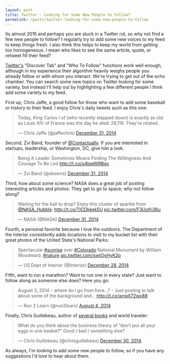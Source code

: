 ```yaml
---
layout: post
title: Twitter - Looking for Some New People to Follow?
permalink: /posts/twitter-looking-for-some-new-people-to-follow
---
```


Its almost 2015 and perhaps you are stuck in a Twitter rut, so why not find a few new people to follow? I regularly try to add some new voices to my feed to keep things fresh. I also think this helps to keep my world from getting too homogeneous. I mean who likes to see the same article, quote, or retweet fill their feed?

[Twitter's](http://twitter.com) "Discover Tab" and "Who To Follow" functions work well enough, although in my experience their algorithm heavily weighs people you already follow or with whom you interact. We're trying to get out of the echo chamber. You can search some new topics on Twitter looking for some variety, but instead I'll help out by highlighting a few different people I think add some variety to my feed. 

First up, Chris Jaffe, a good follow for those who want to add some baseball or history to their feed. I enjoy Chris's daily tweets such as this one:
<blockquote class="twitter-tweet" lang="en"><p>Today, King Carlos I of (who recently stepped down) is exactly as old as Louis XIV of France was the day he died: 28,119. They&#39;re related.</p>&mdash; Chris Jaffe (@jaffechris) <a href="https://twitter.com/jaffechris/status/550300748912001024">December 31, 2014</a></blockquote>
<script async src="//platform.twitter.com/widgets.js" charset="utf-8"></script>

Second, Zvi Band, founder of [@Contactually](http://twitter.com/contactually). If you are interested in startups, leadership, or Washington, DC, give him a look.
<blockquote class="twitter-tweet" lang="en"><p>Being A Leader Sometimes Means Finding The Willingness And Courage To Be Led <a href="http://t.co/o4tqeWRBqc">http://t.co/o4tqeWRBqc</a></p>&mdash; Zvi Band (@skeevis) <a href="https://twitter.com/skeevis/status/550335848290725888">December 31, 2014</a></blockquote>
<script async src="//platform.twitter.com/widgets.js" charset="utf-8"></script>

Third, how about some science? NASA does a great job of posting interesting articles and photos. They get to go to space; why not follow along?
<blockquote class="twitter-tweet" lang="en"><p>Waiting for the ball to drop? Enjoy this cluster of sparkle from <a href="https://twitter.com/NASA_Hubble">@NASA_Hubble</a>: <a href="http://t.co/TICDkkek5U">http://t.co/TICDkkek5U</a> <a href="http://t.co/F3Uofri36u">pic.twitter.com/F3Uofri36u</a></p>&mdash; NASA (@NASA) <a href="https://twitter.com/NASA/status/550335374002630657">December 31, 2014</a></blockquote>
<script async src="//platform.twitter.com/widgets.js" charset="utf-8"></script>

Fourth, a personal favorite because I love the outdoors. The Department of the Interior consistently adds locations to visit to my bucket list with their great photos of the United State's National Parks.
<blockquote class="twitter-tweet" lang="en"><p>Spectacular <a href="https://twitter.com/hashtag/sunrise?src=hash">#sunrise</a> over <a href="https://twitter.com/hashtag/Colorado?src=hash">#Colorado</a> National Monument by William Woodward. <a href="https://twitter.com/hashtag/nature?src=hash">#nature</a> <a href="http://t.co/swtOyHyK2p">pic.twitter.com/swtOyHyK2p</a></p>&mdash; US Dept of Interior (@Interior) <a href="https://twitter.com/Interior/status/548996784388059136">December 28, 2014</a></blockquote>
<script async src="//platform.twitter.com/widgets.js" charset="utf-8"></script>

Fifth, want to run a marathon? Want to run one in every state? Just want to follow along as someone else does? Here you go:
<blockquote class="twitter-tweet" lang="en"><p>August 3, 2014 - where do I go from here…? - Just posting to talk about some of the background and... <a href="http://t.co/wnpX72wx88">http://t.co/wnpX72wx88</a></p>&mdash; Run 2 Learn (@run2learn) <a href="https://twitter.com/run2learn/status/496095933617434626">August 4, 2014</a></blockquote>
<script async src="//platform.twitter.com/widgets.js" charset="utf-8"></script>

Finally, Chris Guillebeau, author of [several books](https://www.goodreads.com/author/show/3367145.Chris_Guillebeau) and world traveler:
<blockquote class="twitter-tweet" lang="en"><p>What do you think about the business theory of “don’t put all your eggs in one basket?” Good / bad / something else?</p>&mdash; Chris Guillebeau (@chrisguillebeau) <a href="https://twitter.com/chrisguillebeau/status/549990502993362948">December 30, 2014</a></blockquote>
<script async src="//platform.twitter.com/widgets.js" charset="utf-8"></script>

As always, I'm looking to add some new people to follow, so if you have any suggestions I'd love to hear about them.
